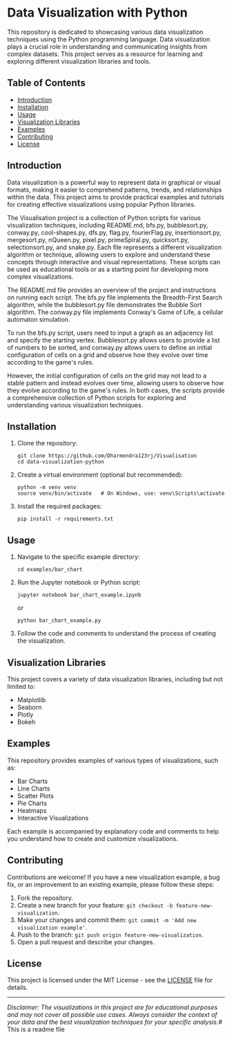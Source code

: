 # Data Visualization with Python

<!-- ![Data Visualization](https://github.com/your_username/data-visualization-python/blob/main/images/visualization_image.jpg) -->

This repository is dedicated to showcasing various data visualization techniques using the Python programming language. Data visualization plays a crucial role in understanding and communicating insights from complex datasets. This project serves as a resource for learning and exploring different visualization libraries and tools.

## Table of Contents

- [Introduction](#introduction)
- [Installation](#installation)
- [Usage](#usage)
- [Visualization Libraries](#visualization-libraries)
- [Examples](#examples)
- [Contributing](#contributing)
- [License](#license)

## Introduction

Data visualization is a powerful way to represent data in graphical or visual formats, making it easier to comprehend patterns, trends, and relationships within the data. This project aims to provide practical examples and tutorials for creating effective visualizations using popular Python libraries.

The Visualisation project is a collection of Python scripts for various visualization techniques, including README.md, bfs.py, bubblesort.py, conway.py, cool-shapes.py, dfs.py, flag.py, fourierFlag.py, insertionsort.py, mergesort.py, nQueen.py, pixel.py, primeSpiral.py, quicksort.py, selectionsort.py, and snake.py. Each file represents a different visualization algorithm or technique, allowing users to explore and understand these concepts through interactive and visual representations. These scripts can be used as educational tools or as a starting point for developing more complex visualizations.

The README.md file provides an overview of the project and instructions on running each script. The bfs.py file implements the Breadth-First Search algorithm, while the bubblesort.py file demonstrates the Bubble Sort algorithm. The conway.py file implements Conway's Game of Life, a cellular automaton simulation.

To run the bfs.py script, users need to input a graph as an adjacency list and specify the starting vertex. Bubblesort.py allows users to provide a list of numbers to be sorted, and conway.py allows users to define an initial configuration of cells on a grid and observe how they evolve over time according to the game's rules.

However, the initial configuration of cells on the grid may not lead to a stable pattern and instead evolves over time, allowing users to observe how they evolve according to the game's rules. In both cases, the scripts provide a comprehensive collection of Python scripts for exploring and understanding various visualization techniques.


## Installation

1. Clone the repository:
   ```
   git clone https://github.com/Dharmendra123rj/Visualisation
   cd data-visualization-python
   ```

2. Create a virtual environment (optional but recommended):
   ```
   python -m venv venv
   source venv/bin/activate   # On Windows, use: venv\Scripts\activate
   ```

3. Install the required packages:
   ```
   pip install -r requirements.txt
   ```

## Usage

1. Navigate to the specific example directory:
   ```
   cd examples/bar_chart
   ```

2. Run the Jupyter notebook or Python script:
   ```
   jupyter notebook bar_chart_example.ipynb
   ```
   or
   ```
   python bar_chart_example.py
   ```

3. Follow the code and comments to understand the process of creating the visualization.

## Visualization Libraries

This project covers a variety of data visualization libraries, including but not limited to:

- Matplotlib
- Seaborn
- Plotly
- Bokeh

## Examples

This repository provides examples of various types of visualizations, such as:

- Bar Charts
- Line Charts
- Scatter Plots
- Pie Charts
- Heatmaps
- Interactive Visualizations

Each example is accompanied by explanatory code and comments to help you understand how to create and customize visualizations.

## Contributing

Contributions are welcome! If you have a new visualization example, a bug fix, or an improvement to an existing example, please follow these steps:

1. Fork the repository.
2. Create a new branch for your feature: `git checkout -b feature-new-visualization`.
3. Make your changes and commit them: `git commit -m 'Add new visualization example'`.
4. Push to the branch: `git push origin feature-new-visualization`.
5. Open a pull request and describe your changes.

## License

This project is licensed under the MIT License - see the [LICENSE](LICENSE) file for details.

---

*Disclaimer: The visualizations in this project are for educational purposes and may not cover all possible use cases. Always consider the context of your data and the best visualization techniques for your specific analysis.*# This is a readme file
